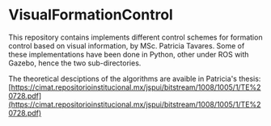 # VisualFormationControl

This repository contains implements different control schemes for formation control based on visual information, by MSc. Patricia Tavares.
Some of these implementations have been done in Python, other under ROS with Gazebo, hence the two sub-directories.

The theoretical desciptions of the algorithms are avaible in Patricia's thesis:
[https://cimat.repositorioinstitucional.mx/jspui/bitstream/1008/1005/1/TE%20728.pdf](https://cimat.repositorioinstitucional.mx/jspui/bitstream/1008/1005/1/TE%20728.pdf)
